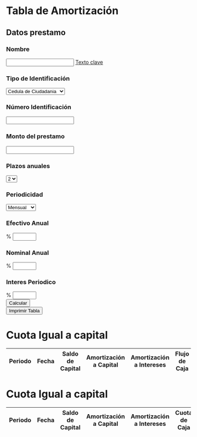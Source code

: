 <!DOCTYPE html>
<html lang="en">
    <head>
        <meta charset="utf-8">
        <meta http-equiv="X-UA-Compatible" content="IE=edge">
        <meta name="viewport" content="width=device-width, initial-scale=1">
        <title>Tabla de Amortización</title>
        <!--CSS-->
        <link href="../master/css/dataTables.bootstrap.css" rel="stylesheet">
        <link href="../master/css/sb-admin-2.css" rel="stylesheet">
        <!--JS-->
        <script src="../master/js/API/jquery-3.2.1.min.js"></script>
        <script src="../master/js/ACCIONES/accionesWeb.js"></script>
        <script src="../master/js/API/jquery.PrintArea.js"></script>
		<script src="../master/js/API/jquery.number.js"></script>
	</head>
    <body>
        <div id="page-wrapper">
            <div class="row">
				<h1 class="page-header"><i class="fa fa-bitcoin fa-fw"></i> Tabla de Amortización</h1>
				<div class="col-sm-12">
                    <h2 class="page-header"><i class="fa fa-yen fa-fw"></i> Datos prestamo</h2>
				    <div class="col-sm-4">
                    <h3>Nombre</h3>
                    <input type="text" class="form-control">
					<a href="../master/js/API/jquery.number.js">Texto clave</a>
                    <h3>Tipo de Identificación</h3>
                    <select class="form-control" id="cedula">
                        <option>Cedula de Ciudadania</option>
                        <option>Cedula de Extrangeria</option>
                        <option>Tarjeta de Identidad xD</option>
                    </select>
                    <h3>Número Identificación</h3>
                    <input type="text" id="identificacion" name="number" class="form-control" value="">
                </div>
				<div class="col-sm-4">
					<h3>Monto del prestamo</h3>
                    <input type="text" id="monto" class="form-control" name="number" value="">
					<h3>Plazos anuales</h3>
                    <select class="form-control" id="plazo">
                        <option>2</option>
                        <option>3</option>
                        <option>4</option>
                        <option>5</option>
                        <option>6</option>
                        <option>7</option>
                    </select>
                    <h3>Periodicidad</h3>
                    <select class="form-control" id="periodicidad">
                        <option>Mensual</option>
                        <option>Bimestral</option>
                        <option>Trimestral</option>
                    </select>
				</div>
                <div class="col-sm-4">
                    <h3>Efectivo Anual</h3>
                    <div class="form-group input-group">
                        <span class="input-group-addon">%</span>
                        <input type="number" id="efectivoAnual" class="form-control" value="" min="0" max="100">
                    </div>
                    <h3>Nominal Anual</h3>
                    <div class="form-group input-group">
                        <span class="input-group-addon">%</span>
                        <input type="number" id="nominalAnual" class="form-control" value="" min="0" max="100">
                    </div>
                    <h3>Interes Periodico</h3>
                    <div class="form-group input-group">
                        <span class="input-group-addon">%</span>
                        <input type="number" id="interesPeriodico" class="form-control" value="" min="0" max="100">
                    </div>
					<div class="col-sm-12">
						<div class="col-sm-6">
						<input type="button" class="btn btn-primary" id="calcular" value="Calcular">
						</div>
						<div class="col-sm-6">                    
						<input type="button" class="btn btn-primary" id="imprimir" value="Imprimir Tabla">
						</div>
					</div>
				</div>
                </div>
<!-- 				<div class="col-sm-12">
						<div id="prueba"></div>
				</div> -->
            </div>
            <div class="row">
                <div class="col-sm-12" id="myPrintArea">
				<h1 class="page-header"><i class="fa fa-briefcase fa-fw"></i> Cuota Igual a capital</h1>
                    <div class="panel panel-default">
                        <div class="panel-body">
                            <table width="100%" class="table  table-bordered" id="tabla-amort">
                                <thead>
                                    <tr>
                                        <th>Periodo</th>
										<th>Fecha</th>
										<th>Saldo de Capital</th>
										<th>Amortización a Capital</th>
										<th>Amortización a Intereses</th>
										<th>Flujo de Caja</th>
                                    </tr>
                                </thead>
                                <tbody>
                                </tbody>
                            </table>
                        </div>
                    </div>
					<h1 class="page-header"><i class="fa fa-briefcase fa-fw"></i> Cuota Igual a capital</h1>
					<div class="panel panel-default">
                        <div class="panel-body">
                            <table width="100%" class="table  table-bordered" id="cuotas-ig">
                                <thead>
                                    <tr>
                                        <th>Periodo</th>
										<th>Fecha</th>
										<th>Saldo de Capital</th>
										<th>Amortización a Capital</th>
										<th>Amortización a Intereses</th>
										<th>Cuota de Caja</th>
										<th>Flujo de Caja</th>
                                    </tr>
                                </thead>
                                <tbody>
                                </tbody>
                            </table>
                        </div>
                    </div>
                    <div id="error"></div>
                </div>
            </div>
        </div>
    </body>
</html>
